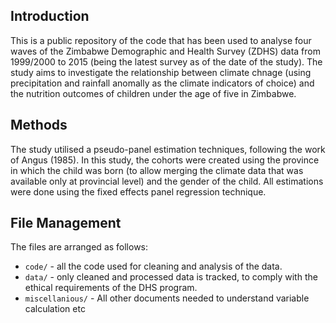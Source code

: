 ## Introduction

This is a public repository of the code that has been used to analyse four waves of the Zimbabwe Demographic and Health Survey (ZDHS) data from 1999/2000 to 2015 
(being the latest survey as of the date of the study). The study aims to investigate the relationship between climate chnage (using precipitation and rainfall anomally 
as the climate indicators of choice) and the nutrition outcomes of children under the age of five in Zimbabwe.

## Methods

The study utilised a pseudo-panel estimation techniques, following the work of Angus (1985). In this study, the cohorts were created using the province in which the 
child was born (to allow merging the climate data that was available only at provincial level) and the gender of the child. All estimations were done using the 
fixed effects panel regression technique. 

## File Management

The files are arranged as follows:

- `code/` - all the code used for cleaning and analysis of the data.
- `data/` - only cleaned and processed data is tracked, to comply with the ethical requirements of the DHS program.
- `miscellanious/` - All other documents needed to understand variable calculation etc
